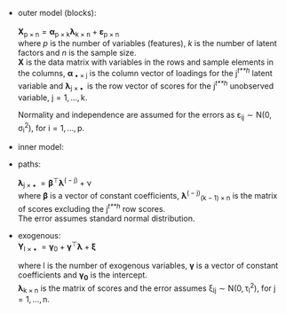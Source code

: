 *   outer model (blocks):<br><br>
    **X**<sub>p × n</sub> = **α**<sub>p × k</sub>**λ**<sub>k × n</sub> + **ε**<sub>p × n</sub><br>
    where *p* is the number of variables (features),  *k* is the number of latent factors and *n* is the sample size.<br>
    **X** is the data matrix with variables in the rows and sample
    elements in the columns, **α**<sub> • × j</sub> is the column
    vector of loadings for the j<sup>*t**h*</sup> latent variable and
    **λ**<sub>j × • </sub> is the row vector of scores for the
    j<sup>*t**h*</sup> unobserved variable, j = 1, …, k.<br>

    Normality and independence are assumed for the errors as
    ε<sub>ij</sub> ∼ N(0, σ<sub>i</sub><sup>2</sup>), for
    i = 1, …, p.<br>

*  inner model:<br>
  *   paths: <br>

        **λ**<sub>j × • </sub> = **β**<sup>⊤</sup>**λ**<sup>( − j)</sup> + ν <br>
        where **β** is a vector of constant coefficients,
        **λ**<sup>( − j)</sup><sub>(k − 1) × n</sub> is the matrix
        of scores excluding the j<sup>*t**h*</sup> row scores.<br>
        The error assumes standard normal distribution.

  *  exogenous: <br>
        **Y**<sub>l × • </sub> = **γ**<sub>0</sub> + **γ**<sup>⊤</sup>**λ** + **ξ** <br>

        where l is the number of exogenous variables, **γ** is a vector of constant coefficients and
        **γ**<sub>**0**</sub> is the intercept.
	<br> **λ**<sub>k × n</sub>
        is the matrix of scores and the error assumes
        ξ<sub>lj</sub> ∼ N(0, τ<sub>l</sub><sup>2</sup>), for
    j = 1, …, n.<br>
